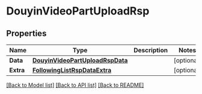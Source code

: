 # DouyinVideoPartUploadRsp

## Properties

Name | Type | Description | Notes
------------ | ------------- | ------------- | -------------
**Data** | [**DouyinVideoPartUploadRspData**](DouyinVideoPartUploadRsp_data.md) |  | [optional] 
**Extra** | [**FollowingListRspDataExtra**](FollowingListRsp_data_extra.md) |  | [optional] 

[[Back to Model list]](../README.md#documentation-for-models) [[Back to API list]](../README.md#documentation-for-api-endpoints) [[Back to README]](../README.md)


